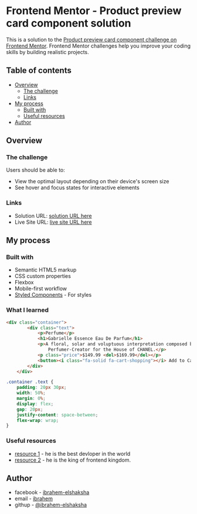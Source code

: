 # Frontend Mentor - Product preview card component solution

This is a solution to the [Product preview card component challenge on Frontend Mentor](https://www.frontendmentor.io/challenges/product-preview-card-component-GO7UmttRfa). Frontend Mentor challenges help you improve your coding skills by building realistic projects. 

## Table of contents

- [Overview](#overview)
  - [The challenge](#the-challenge)
  - [Links](#links)
- [My process](#my-process)
  - [Built with](#built-with)
  - [Useful resources](#useful-resources)
- [Author](#author)




## Overview

### The challenge

Users should be able to:

- View the optimal layout depending on their device's screen size
- See hover and focus states for interactive elements

### Links

- Solution URL: [solution URL here](https://github.com/ibrahemelshaksha/Product-preview-card-component-challenge-on-Frontend-Mentor.git)
- Live Site URL: [live site URL here]([https://your-live-site-url.com](https://ibrahemelshaksha.github.io/Product-preview-card-component-challenge-on-Frontend-Mentor/))

## My process

### Built with

- Semantic HTML5 markup
- CSS custom properties
- Flexbox
- Mobile-first workflow
- [Styled Components](https://styled-components.com/) - For styles



### What I learned
```html
<div class="container">
        <div class="text">
            <p>Perfume</p>
            <h1>Gabrielle Essence Eau De Parfum</h1>
            <p>A floral, solar and voluptuous interpretation composed by Olivier Polge,
                Perfumer-Creator for the House of CHANEL.</p>
            <p class="price">$149.99 <del>$169.99</del></p>
            <button><i class="fa-solid fa-cart-shopping"></i> Add to Cart</button>
        </div>
    </div>
```
```css
.container .text {
    padding: 20px 30px;
    width: 50%;
    margin: 0%;
    display: flex;
    gap: 20px;
    justify-content: space-between;
    flex-wrap: wrap;
}
```






### Useful resources

- [resource 1](https://www.elzero.org) - he is the best devloper in the world
- [resource 2](https://www.youtube.com/kepowob) - he is the king of frontend kingdom.



## Author

- facebook - [ibrahem-elshaksha](https://www.facebook.com/ibrahemelshaksha)
- email - [ibrahem](ibrahem2016shams@gmail.com)
- githup - [@ibrahem-elshaksha](https://github.com/ibrahemelshaksha)



